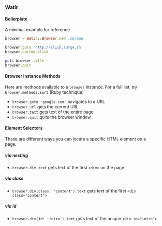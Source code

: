### Watir

#### Boilerplate

A minimal example for reference

```rb
browser = Watir::Browser.new :chrome

browser.goto 'http://slick.surge.sh'
browser.button.click

puts browser.title
browser.quit
```

#### Browser Instance Methods

Here are methods available to a `browser` instance. For a full list, try `browser.methods.sort` (Ruby technique)

  * `browser.goto 'google.com'` navigates to a URL
  * `browser.url` gets the current URL
  * `browser.text` gets text of the entire page
  * `browser.quit` quits the browser window

#### Element Selectors

These are different ways you can locate a specific HTML element on a page.

##### via nesting
* `browser.div.text` gets text of the first `<div>` on the page

##### via class
* `browser.div(class: 'content').text` gets text of the first `<div class="content">`

##### via id
* `browser.div(id: 'intro').text` gets text of the unique `<div id="intro">`
